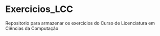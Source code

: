 # Exercicios_LCC
Repositorio para armazenar os exercicios do Curso de Licenciatura em Ciências da Computação
